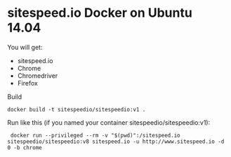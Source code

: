# sitespeed.io Docker on Ubuntu 14.04

You will get:
* sitespeed.io
* Chrome
* Chromedriver
* Firefox

Build
```
docker build -t sitespeedio/sitespeedio:v1 .
```

Run like this (if you named your container sitespeedio/sitespeedio:v1):

```
 docker run --privileged --rm -v "$(pwd)":/sitespeed.io sitespeedio/sitespeedio:v8 sitespeed.io -u http://www.sitespeed.io -d 0 -b chrome
```
